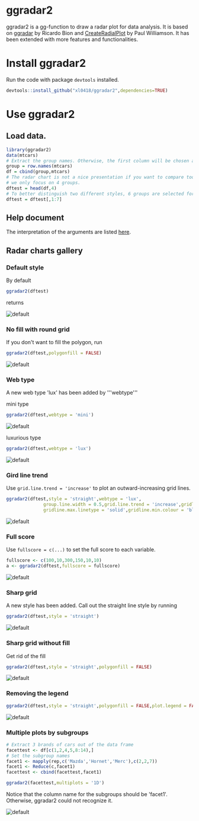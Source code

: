 # ggradar2
ggradar2 is a gg-function to draw a radar plot for data analysis. It is based on [ggradar](https://github.com/ricardo-bion/ggradar) by Ricardo Bion and [CreateRadialPlot](http://rstudio-pubs-static.s3.amazonaws.com/5795_e6e6411731bb4f1b9cc7eb49499c2082.html) by Paul Williamson. It has been extended with more features and functionalities. 

# Install ggradar2
Run the code with package `devtools` installed.

```R
devtools::install_github("xl0418/ggradar2",dependencies=TRUE)
```

# Use ggradar2
## Load data.

```R
library(ggradar2)
data(mtcars)
# Extract the group names. Otherwise, the first column will be chosen as the group names.
group = row.names(mtcars)
df = cbind(group,mtcars)
# The radar chart is not a nice presentation if you want to compare too many groups. Thus here 
# we only focus on 4 groups.
dftest = head(df,4)
# To better distinguish two different styles, 6 groups are selected for illustration.
dftest = dftest[,1:7]
```

## Help document
The interpretation of the arguments are listed [here](https://xl0418.github.io/2018/12/07/2018-12-07-ggradar2helpdocument/).


## Radar charts gallery
### Default style
By default

```R
ggradar2(dftest)
```

returns 

![default](https://github.com/xl0418/ggradar2gallery/blob/master/README_figures/roundfill.png)

### No fill with round grid
If you don't want to fill the polygon, run

```R
ggradar2(dftest,polygonfill = FALSE)
```

![default](https://github.com/xl0418/ggradar2gallery/blob/master/README_figures/roundnofill.png)

### Web type
A new web type 'lux' has been added by '''webtype'''

mini type

```R
ggradar2(dftest,webtype = 'mini')
```

![default](https://github.com/xl0418/ggradar2gallery/blob/master/README_figures/mini.png)

luxurious type

```R
ggradar2(dftest,webtype = 'lux')
```

![default](https://github.com/xl0418/ggradar2gallery/blob/master/README_figures/lux.png)


### Gird line trend
Use `grid.line.trend = 'increase'` to plot an outward-increasing grid lines.

```R
ggradar2(dftest,style = 'straight',webtype = 'lux',
              group.line.width = 0.5,grid.line.trend = 'increase',gridline.min.linetype = 'solid',
              gridline.max.linetype = 'solid',gridline.min.colour = 'black',gridline.max.colour='black')
```

![default](https://github.com/xl0418/ggradar2gallery/blob/master/README_figures/trend.png)


### Full score
Use `fullscore = c(...)` to set the full score to each variable.

```R
fullscore <- c(100,10,300,150,10,10)
a <- ggradar2(dftest,fullscore = fullscore)
```

![default](https://github.com/xl0418/ggradar2gallery/blob/master/README_figures/fullscore.png)




### Sharp grid
A new style has been added. Call out the straight line style by running 

```R
ggradar2(dftest,style = 'straight')
```

![default](https://github.com/xl0418/ggradar2gallery/blob/master/README_figures/straightfill.png)

### Sharp grid without fill
Get rid of the fill

```R
ggradar2(dftest,style = 'straight',polygonfill = FALSE)
```

![default](https://github.com/xl0418/ggradar2gallery/blob/master/README_figures/straightnofill.png)

### Removing the legend 

```R
ggradar2(dftest,style = 'straight',polygonfill = FALSE,plot.legend = FALSE)
```

![default](https://github.com/xl0418/ggradar2gallery/blob/master/README_figures/nolegend.png)

### Multiple plots by subgroups

```R
# Extract 3 brands of cars out of the data frame
facettest <- df[c(1,2,4,5,8:14),]
# Set the subgroup names
facet1 <- mapply(rep,c('Mazda','Hornet','Merc'),c(2,2,7))
facet1 <- Reduce(c,facet1)
facettest <- cbind(facettest,facet1)

ggradar2(facettest,multiplots = '1D')
```
Notice that the column name for the subgroups should be 'facet1'. Otherwise, ggradar2 could not recognize it.

![default](https://github.com/xl0418/ggradar2gallery/blob/master/README_figures/multipleplotsbig.png)

